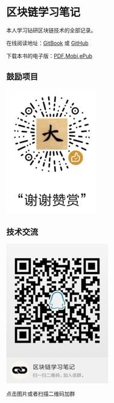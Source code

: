 # 区块链学习笔记

本人学习钻研区块链技术的全部记录。

在线阅读地址：[GitBook](https://www.gitbook.com/read/book/aquayi/blockchain-study-notes) 或 [GitHub](https://github.com/aQuaYi/Blockchain-Study-Notes)

下载本书的电子版：[PDF](https://www.gitbook.com/download/pdf/book/aquayi/blockchain-study-notes),[Mobi](https://www.gitbook.com/download/mobi/book/aquayi/blockchain-study-notes),[ePub](https://www.gitbook.com/download/epub/book/aquayi/blockchain-study-notes)

## 鼓励项目

![zan](shang.png)

## 技术交流

[![QQ](Qun.jpg)](https://jq.qq.com/?_wv=1027&k=58UH3Ao)

点击图片或者扫描二维码加群
